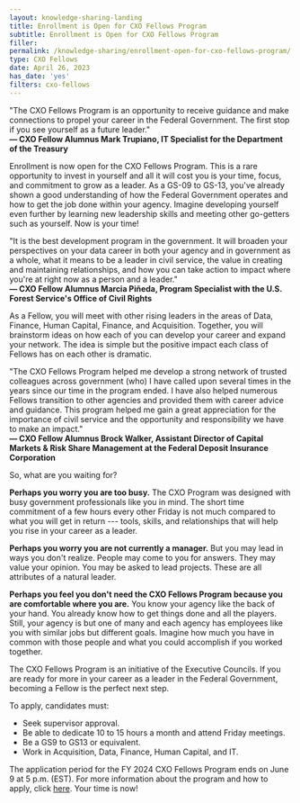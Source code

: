 ```yaml
---
layout: knowledge-sharing-landing
title: Enrollment is Open for CXO Fellows Program
subtitle: Enrollment is Open for CXO Fellows Program
filler: 
permalink: /knowledge-sharing/enrollment-open-for-cxo-fellows-program/
type: CXO Fellows
date: April 26, 2023
has_date: 'yes'
filters: cxo-fellows
---
```


<div class="cxo-quote">
    "The CXO Fellows Program is an opportunity to receive guidance and make connections to propel your career in the Federal Government. The first stop if you see yourself as a future leader."<br>
    <b>&mdash; CXO Fellow Alumnus Mark Trupiano, IT Specialist for the Department of the Treasury</b>
</div>

Enrollment is now open for the CXO Fellows Program. This is a rare opportunity to invest in yourself and all it will cost you is your time, focus, and commitment to grow as a leader. As a GS-09 to GS-13, you've already shown a good understanding of how the Federal Government operates and how to get the job done within your agency. Imagine developing yourself even further by learning new leadership skills and meeting other go-getters such as yourself. Now is your time!

<div class="cxo-quote">
    "It is the best development program in the government. It will broaden your perspectives on your data career in both your agency and in government as a whole, what it means to be a leader in civil service, the value in creating and maintaining relationships, and how you can take action to impact where you're at right now as a person and a leader."<br>
    <b>&mdash; CXO Fellow Alumnus Marcia Piñeda, Program Specialist with the U.S. Forest Service's Office of Civil Rights</b>
</div>

As a Fellow, you will meet with other rising leaders in the areas of Data, Finance, Human Capital, Finance, and Acquisition. Together, you will brainstorm ideas on how each of you can develop your career and expand your network. The idea is simple but the positive impact each class of Fellows has on each other is dramatic. 

<div class="cxo-quote">
    "The CXO Fellows Program helped me develop a strong network of trusted colleagues across government (who) I have called upon several times in the years since our time in the program ended. I have also helped numerous Fellows transition to other agencies and provided them with career advice and guidance. This program helped me gain a great appreciation for the importance of civil service and the opportunity and responsibility we have to make an impact."<br>
    <b>&mdash; CXO Fellow Alumnus Brock Walker, Assistant Director of Capital Markets & Risk Share Management at the Federal Deposit Insurance Corporation</b>
</div>

So, what are you waiting for? 

**Perhaps you worry you are too busy.** The CXO Program was designed with busy government professionals like you in mind. The short time commitment of a few hours every other Friday is not much compared to what you will get in return --- tools, skills, and relationships that will help you rise in your career as a leader.

**Perhaps you worry you are not currently a manager.** But you may lead in ways you don't realize. People may come to you for answers. They may value your opinion. You may be asked to lead projects. These are all attributes of a natural leader. 

**Perhaps you feel you don't need the CXO Fellows Program because you are comfortable where you are.** You know your agency like the back of your hand. You already know how to get things done and all the players. Still, your agency is but one of many and each agency has employees like you with similar jobs but different goals. Imagine how much you have in common with those people and what you could accomplish if you worked together. 

The CXO Fellows Program is an initiative of the Executive Councils. If you are ready for more in your career as a leader in the Federal Government, becoming a Fellow is the perfect next step. 

To apply, candidates must: 

- Seek supervisor approval. 
- Be able to dedicate 10 to 15 hours a month and attend Friday meetings.
- Be a GS9 to GS13 or equivalent. 
- Work in Acquisition, Data, Finance, Human Capital, and IT. 

The application period for the FY 2024 CXO Fellows Program ends on June 9 at 5 p.m. (EST). For more information about the program and how to apply, click <a href="{{ site.baseurl }}/cxo-fellows/" aria-label="Link for more information about the program and how to apply">here</a>. Your time is now!